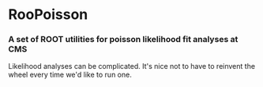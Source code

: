 # RooPoisson
### A set of ROOT utilities for poisson likelihood fit analyses at CMS

Likelihood analyses can be complicated. It's nice not to have to reinvent the wheel every time we'd like to run one.
